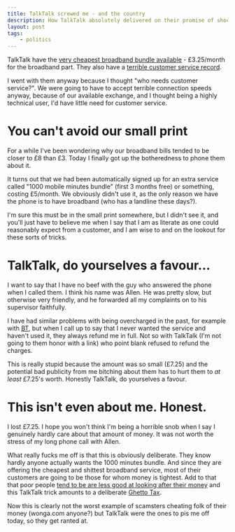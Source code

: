 ```yaml
---
title: TalkTalk screwed me - and the country
description: How TalkTalk absolutely delivered on their promise of shockingly bad customer service
layout: post
tags:
    - politics
---
```


TalkTalk have the
[very cheapest broadband bundle available](http://www.moneysavingexpert.com/phones/cheap-broadband#talktalkBundle) - £3.25/month for the broadband part.
They also have a
[terrible customer service record](http://www.moneysavingexpert.com/news/phones/2011/06/talktalk-worst-of-big-guns-for-customer-service).

I went with them anyway because I thought "who needs customer service?".
We were going to have to accept terrible connection speeds anyway, because of our available exchange,
and I thought being a highly technical user, I'd have little need for customer service.

You can't avoid our small print
===

For a while I've been wondering why our broadband bills tended to be closer to £8 than £3.
Today I finally got up the botheredness to phone them about it.

It turns out that we had been automatically signed up for an extra service called "1000 mobile minutes bundle" (first 3 months free) or something,
costing £5/month. We obviously didn't use it, as the only reason we have the phone is to have broadband (who has a landline these days?).

I'm sure this must be in the small print somewhere, but I didn't see it, and you'll just have to believe me when I say that I am as literate as
one could reasonably expect from a customer, and I am wise to and on the lookout for these sorts of tricks.

TalkTalk, do yourselves a favour...
===

I want to say that I have no beef with the guy who answered the phone when I called them.
I think his name was Allen. He was pretty slow, but otherwise very friendly, and he forwarded all my complaints on to his supervisor faithfully.

I have had similar problems with being overcharged in the past, for example with [BT](http://www.bt.com/),
but when I call up to say that I never wanted the service and haven't used it, they always refund me in full.
Not so with TalkTalk (I'm not going to them honor with a link) who point blank refused to refund the charges.

This is really stupid because the amount was so small (£7.25) and the potential bad publicity from me bitching about them has to hurt them
to *at least* £7.25's worth. Honestly TalkTalk, do yourselves a favour.

This isn't even about me. Honest.
===

I lost £7.25. I hope you won't think I'm being a horrible snob when I say I genuinely hardly care about that amount of money.
It was not worth the stress of my long phone call with Allen.

What really fucks me off is that this is obviously deliberate. They know hardly anyone actually wants the 1000 minutes bundle.
And since they are offering the cheapest and shittest broadband service, most of their customers are going to be those for whom money is tightest.
Add to that that poor people
[tend to be are less good at looking after their money](http://www.guardian.co.uk/commentisfree/2013/feb/27/banking-while-poor-predatory-payday-lending1)
and this TalkTalk trick amounts to a deliberate [Ghetto Tax](http://en.wikipedia.org/wiki/Ghetto_Tax).

Now this is clearly not the worst example of scamsters cheating folk of their money (wonga.com anyone?)
but TalkTalk were the ones to pis me off today, so they get ranted at.

